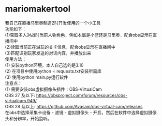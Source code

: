 # mariomakertool  
我自己在直播马里奥制造2时开发使用的一个小工具  
功能如下：  
(1)获取多人对战时当前人物角色，例如本局是小蓝还是马里奥，配合obs显示在直播间中  
(2)读取当前正在游玩的关卡信息，配合obs显示在直播间中  
(3)匹配识别玩家发送的对话内容，并播放出来  
使用方法：   
(1) 安装python环境，本人自己选的是3.10  
(2) 在项目中使用python -i requests.txt安装所需库  
(3) 使用python main.py运行软件  
注意点：   
(1) 需要安装obs虚拟摄像头插件：OBS-VirtualCam  
OBS 27 及以下: https://obsproject.com/forum/resources/obs-virtualcam.949/  
OBS 28 及以上: https://github.com/Avasam/obs-virtual-cam/releases  
在obs中选择采集卡设备 - 滤镜 - 虚拟摄像头 - 开启，然后在软件中选择虚拟摄像头和分辨率，开始监听。